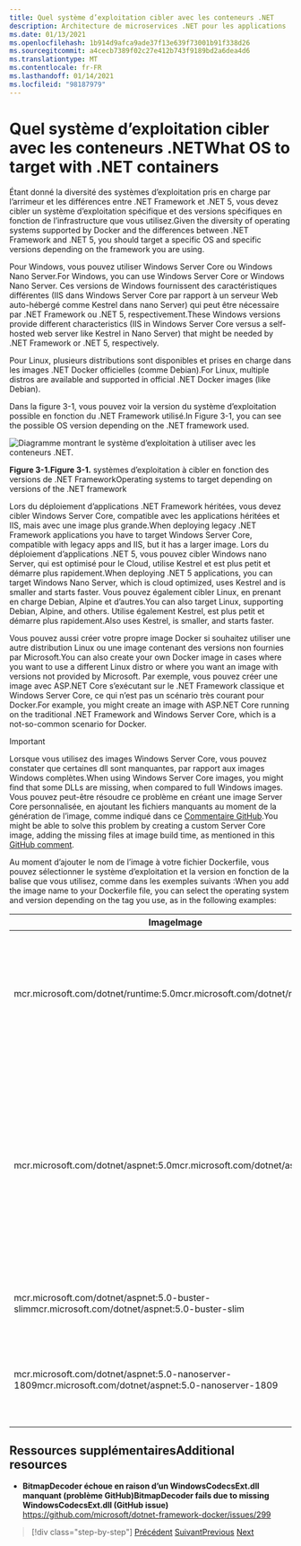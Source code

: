 ```yaml
---
title: Quel système d’exploitation cibler avec les conteneurs .NET
description: Architecture de microservices .NET pour les applications .NET en conteneur | Quel système d’exploitation cibler avec les conteneurs .NET
ms.date: 01/13/2021
ms.openlocfilehash: 1b914d9afca9ade37f13e639f73001b91f338d26
ms.sourcegitcommit: a4cecb7389f02c27e412b743f9189bd2a6dea4d6
ms.translationtype: MT
ms.contentlocale: fr-FR
ms.lasthandoff: 01/14/2021
ms.locfileid: "98187979"
---
```

# <a name="what-os-to-target-with-net-containers"></a><span data-ttu-id="a15d6-103">Quel système d’exploitation cibler avec les conteneurs .NET</span><span class="sxs-lookup"><span data-stu-id="a15d6-103">What OS to target with .NET containers</span></span>

<span data-ttu-id="a15d6-104">Étant donné la diversité des systèmes d’exploitation pris en charge par l’arrimeur et les différences entre .NET Framework et .NET 5, vous devez cibler un système d’exploitation spécifique et des versions spécifiques en fonction de l’infrastructure que vous utilisez.</span><span class="sxs-lookup"><span data-stu-id="a15d6-104">Given the diversity of operating systems supported by Docker and the differences between .NET Framework and .NET 5, you should target a specific OS and specific versions depending on the framework you are using.</span></span>

<span data-ttu-id="a15d6-105">Pour Windows, vous pouvez utiliser Windows Server Core ou Windows Nano Server.</span><span class="sxs-lookup"><span data-stu-id="a15d6-105">For Windows, you can use Windows Server Core or Windows Nano Server.</span></span> <span data-ttu-id="a15d6-106">Ces versions de Windows fournissent des caractéristiques différentes (IIS dans Windows Server Core par rapport à un serveur Web auto-hébergé comme Kestrel dans nano Server) qui peut être nécessaire par .NET Framework ou .NET 5, respectivement.</span><span class="sxs-lookup"><span data-stu-id="a15d6-106">These Windows versions provide different characteristics (IIS in Windows Server Core versus a self-hosted web server like Kestrel in Nano Server) that might be needed by .NET Framework or .NET 5, respectively.</span></span>

<span data-ttu-id="a15d6-107">Pour Linux, plusieurs distributions sont disponibles et prises en charge dans les images .NET Docker officielles (comme Debian).</span><span class="sxs-lookup"><span data-stu-id="a15d6-107">For Linux, multiple distros are available and supported in official .NET Docker images (like Debian).</span></span>

<span data-ttu-id="a15d6-108">Dans la figure 3-1, vous pouvez voir la version du système d’exploitation possible en fonction du .NET Framework utilisé.</span><span class="sxs-lookup"><span data-stu-id="a15d6-108">In Figure 3-1, you can see the possible OS version depending on the .NET framework used.</span></span>

![Diagramme montrant le système d’exploitation à utiliser avec les conteneurs .NET.](./media/net-container-os-targets/targeting-operating-systems.png)

<span data-ttu-id="a15d6-110">**Figure 3-1.**</span><span class="sxs-lookup"><span data-stu-id="a15d6-110">**Figure 3-1.**</span></span> <span data-ttu-id="a15d6-111">systèmes d’exploitation à cibler en fonction des versions de .NET Framework</span><span class="sxs-lookup"><span data-stu-id="a15d6-111">Operating systems to target depending on versions of the .NET framework</span></span>

<span data-ttu-id="a15d6-112">Lors du déploiement d’applications .NET Framework héritées, vous devez cibler Windows Server Core, compatible avec les applications héritées et IIS, mais avec une image plus grande.</span><span class="sxs-lookup"><span data-stu-id="a15d6-112">When deploying legacy .NET Framework applications you have to target Windows Server Core, compatible with legacy apps and IIS, but it has a larger image.</span></span> <span data-ttu-id="a15d6-113">Lors du déploiement d’applications .NET 5, vous pouvez cibler Windows nano Server, qui est optimisé pour le Cloud, utilise Kestrel et est plus petit et démarre plus rapidement.</span><span class="sxs-lookup"><span data-stu-id="a15d6-113">When deploying .NET 5 applications, you can target Windows Nano Server, which is cloud optimized, uses Kestrel and is smaller and starts faster.</span></span> <span data-ttu-id="a15d6-114">Vous pouvez également cibler Linux, en prenant en charge Debian, Alpine et d’autres.</span><span class="sxs-lookup"><span data-stu-id="a15d6-114">You can also target Linux, supporting Debian, Alpine, and others.</span></span> <span data-ttu-id="a15d6-115">Utilise également Kestrel, est plus petit et démarre plus rapidement.</span><span class="sxs-lookup"><span data-stu-id="a15d6-115">Also uses Kestrel, is smaller, and starts faster.</span></span>

<span data-ttu-id="a15d6-116">Vous pouvez aussi créer votre propre image Docker si souhaitez utiliser une autre distribution Linux ou une image contenant des versions non fournies par Microsoft.</span><span class="sxs-lookup"><span data-stu-id="a15d6-116">You can also create your own Docker image in cases where you want to use a different Linux distro or where you want an image with versions not provided by Microsoft.</span></span> <span data-ttu-id="a15d6-117">Par exemple, vous pouvez créer une image avec ASP.NET Core s’exécutant sur le .NET Framework classique et Windows Server Core, ce qui n’est pas un scénario très courant pour Docker.</span><span class="sxs-lookup"><span data-stu-id="a15d6-117">For example, you might create an image with ASP.NET Core running on the traditional .NET Framework and Windows Server Core, which is a not-so-common scenario for Docker.</span></span>

> [!IMPORTANT]
> <span data-ttu-id="a15d6-118">Lorsque vous utilisez des images Windows Server Core, vous pouvez constater que certaines dll sont manquantes, par rapport aux images Windows complètes.</span><span class="sxs-lookup"><span data-stu-id="a15d6-118">When using Windows Server Core images, you might find that some DLLs are missing, when compared to full Windows images.</span></span> <span data-ttu-id="a15d6-119">Vous pouvez peut-être résoudre ce problème en créant une image Server Core personnalisée, en ajoutant les fichiers manquants au moment de la génération de l’image, comme indiqué dans ce [Commentaire GitHub](https://github.com/microsoft/dotnet-framework-docker/issues/299#issuecomment-511537448).</span><span class="sxs-lookup"><span data-stu-id="a15d6-119">You might be able to solve this problem by creating a custom Server Core image, adding the missing files at image build time, as mentioned in this [GitHub comment](https://github.com/microsoft/dotnet-framework-docker/issues/299#issuecomment-511537448).</span></span>

<span data-ttu-id="a15d6-120">Au moment d’ajouter le nom de l’image à votre fichier Dockerfile, vous pouvez sélectionner le système d’exploitation et la version en fonction de la balise que vous utilisez, comme dans les exemples suivants :</span><span class="sxs-lookup"><span data-stu-id="a15d6-120">When you add the image name to your Dockerfile file, you can select the operating system and version depending on the tag you use, as in the following examples:</span></span>

| <span data-ttu-id="a15d6-121">Image</span><span class="sxs-lookup"><span data-stu-id="a15d6-121">Image</span></span> | <span data-ttu-id="a15d6-122">Commentaires</span><span class="sxs-lookup"><span data-stu-id="a15d6-122">Comments</span></span> |
|-------|----------|
| <span data-ttu-id="a15d6-123">mcr.microsoft.com/dotnet/runtime:5.0</span><span class="sxs-lookup"><span data-stu-id="a15d6-123">mcr.microsoft.com/dotnet/runtime:5.0</span></span> | <span data-ttu-id="a15d6-124">Architecture multi-architecture de .NET 5 : prend en charge Linux et Windows nano Server en fonction de l’hôte de l’ordinateur de la station d’accueil.</span><span class="sxs-lookup"><span data-stu-id="a15d6-124">.NET 5 multi-architecture: Supports Linux and Windows Nano Server depending on the Docker host.</span></span> |
| <span data-ttu-id="a15d6-125">mcr.microsoft.com/dotnet/aspnet:5.0</span><span class="sxs-lookup"><span data-stu-id="a15d6-125">mcr.microsoft.com/dotnet/aspnet:5.0</span></span> | <span data-ttu-id="a15d6-126">Architecture multi-architecture ASP.NET Core 5,0 : prend en charge Linux et Windows nano Server en fonction de l’hôte de l’ordinateur de la station d’accueil.</span><span class="sxs-lookup"><span data-stu-id="a15d6-126">ASP.NET Core 5.0 multi-architecture: Supports Linux and Windows Nano Server depending on the Docker host.</span></span> <br/> <span data-ttu-id="a15d6-127">L’image aspnetcore a quelques optimisations pour ASP.NET Core.</span><span class="sxs-lookup"><span data-stu-id="a15d6-127">The aspnetcore image has a few optimizations for ASP.NET Core.</span></span> |
| <span data-ttu-id="a15d6-128">mcr.microsoft.com/dotnet/aspnet:5.0-buster-slim</span><span class="sxs-lookup"><span data-stu-id="a15d6-128">mcr.microsoft.com/dotnet/aspnet:5.0-buster-slim</span></span> | <span data-ttu-id="a15d6-129">Runtime .NET 5 uniquement sur Linux Debian distribution</span><span class="sxs-lookup"><span data-stu-id="a15d6-129">.NET 5 runtime-only on Linux Debian distro</span></span> |
| <span data-ttu-id="a15d6-130">mcr.microsoft.com/dotnet/aspnet:5.0-nanoserver-1809</span><span class="sxs-lookup"><span data-stu-id="a15d6-130">mcr.microsoft.com/dotnet/aspnet:5.0-nanoserver-1809</span></span> | <span data-ttu-id="a15d6-131">Runtime .NET 5 uniquement sur Windows nano Server (Windows Server version 1809)</span><span class="sxs-lookup"><span data-stu-id="a15d6-131">.NET 5 runtime-only on Windows Nano Server (Windows Server version 1809)</span></span> |

## <a name="additional-resources"></a><span data-ttu-id="a15d6-132">Ressources supplémentaires</span><span class="sxs-lookup"><span data-stu-id="a15d6-132">Additional resources</span></span>

- <span data-ttu-id="a15d6-133">**BitmapDecoder échoue en raison d’un WindowsCodecsExt.dll manquant (problème GitHub)**</span><span class="sxs-lookup"><span data-stu-id="a15d6-133">**BitmapDecoder fails due to missing WindowsCodecsExt.dll (GitHub issue)**</span></span>  
  <https://github.com/microsoft/dotnet-framework-docker/issues/299>

> [!div class="step-by-step"]
> <span data-ttu-id="a15d6-134">[Précédent](container-framework-choice-factors.md) 
>  [Suivant](official-net-docker-images.md)</span><span class="sxs-lookup"><span data-stu-id="a15d6-134">[Previous](container-framework-choice-factors.md)
[Next](official-net-docker-images.md)</span></span>
